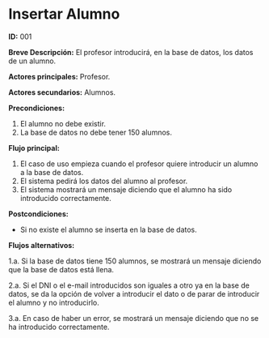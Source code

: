 # Insertar Alumno

**ID:** 001

**Breve Descripción:** El profesor introducirá, en la base de datos, los datos de un alumno.

**Actores principales:** Profesor.

**Actores secundarios:** Alumnos.

**Precondiciones:**

1. El alumno no debe existir.
2. La base de datos no debe tener 150 alumnos.

**Flujo principal:**

1. El caso de uso empieza cuando el profesor quiere introducir un alumno a la base de datos.
2. El sistema pedirá los datos del alumno al profesor.
3. El sistema mostrará un mensaje diciendo que el alumno ha sido introducido correctamente.

**Postcondiciones:**

* Si no existe el alumno se inserta en la base de datos.

**Flujos alternativos:**

1.a. Si la base de datos tiene 150 alumnos, se mostrará un mensaje diciendo que la base de datos está llena.

2.a. Si el DNI o el e-mail introducidos son iguales a otro ya en la base de datos, se da la opción de volver a introducir el dato o de parar de introducir el alumno y no introducirlo.

3.a. En caso de haber un error, se mostrará un mensaje diciendo que no se ha introducido correctamente.
